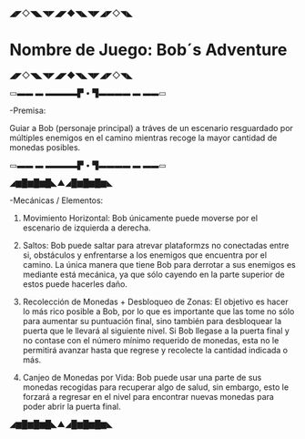 ◢◤◇◥◣◥◤◢◤◆◥◣◥◤◢◤◇◥◣

# Nombre de Juego: Bob´s Adventure

◢◤◇◥◣◥◤◢◤◆◥◣◥◤◢◤◇◥◣

▭▬▬ ▬ ▬▬▬▬▛ • ▜▬▬▬▬ ▬ ▬▬▭

-Premisa:

Guiar a Bob (personaje principal) a tráves de un escenario resguardado por múltiples enemigos en el camino mientras recoge la mayor cantidad de monedas posibles.

▭▬▬ ▬ ▬▬▬▬▛ • ▜▬▬▬▬ ▬ ▬▬▭

◢▆█▆█▆█◣▲◢█▆█▆█▆◣

-Mecánicas / Elementos:

1. Movimiento Horizontal: Bob únicamente puede moverse por el escenario de izquierda a derecha.

2. Saltos: Bob puede saltar para atrevar plataformzs no conectadas entre si, obstáculos y enfrentarse a los enemigos que encuentra por el camino. La única manera que tiene Bob para derrotar a sus enemigos es mediante está mecánica, ya que sólo cayendo en la parte superior de estos puede hacerles daño.

3. Recolección de Monedas + Desbloqueo de Zonas: El objetivo es hacer lo más rico posible a Bob, por lo que es importante que las tome no sólo para aumentar su puntuación final, sino también para desbloquear la puerta que le llevará al siguiente nivel. Si Bob llegase a la puerta final y no contase con el número mínimo requerido de monedas, esta no le permitirá avanzar hasta que regrese y recolecte la cantidad indicada o más.

4. Canjeo de Monedas por Vida: Bob puede usar una parte de sus monedas recogidas para recuperar algo de salud, sin embargo, esto le forzará a regresar en el nivel para encontrar nuevas monedas para poder abrir la puerta final.

◢▆█▆█▆█◣▲◢█▆█▆█▆◣

